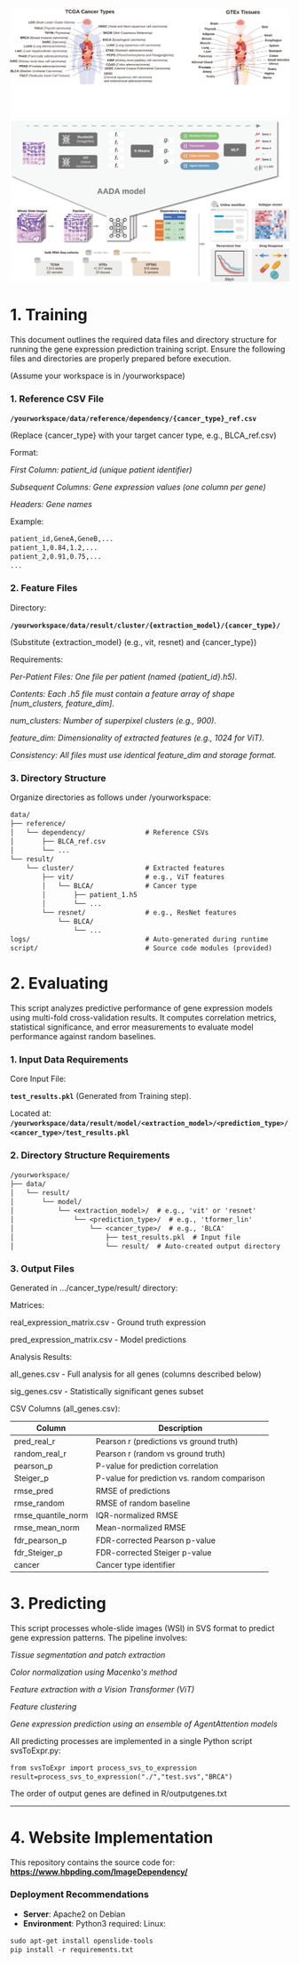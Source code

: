 
![main](Website/overview1.svg)
![main](Website/overview2.svg)
# 1. Training
This document outlines the required data files and directory structure for running the gene expression prediction training script. Ensure the following files and directories are properly prepared before execution.

(Assume your workspace is in /yourworkspace)

### 1. Reference CSV File

**`/yourworkspace/data/reference/dependency/{cancer_type}_ref.csv`**

(Replace {cancer_type} with your target cancer type, e.g., BLCA_ref.csv)

Format:

*First Column: patient_id (unique patient identifier)*

*Subsequent Columns: Gene expression values (one column per gene)*

*Headers: Gene names*

Example:

```
patient_id,GeneA,GeneB,...
patient_1,0.84,1.2,...
patient_2,0.91,0.75,...
...

```

### 2. Feature Files
Directory:

**`/yourworkspace/data/result/cluster/{extraction_model}/{cancer_type}/`**

(Substitute {extraction_model} (e.g., vit, resnet) and {cancer_type})

Requirements:

*Per-Patient Files: One file per patient (named {patient_id}.h5).*

*Contents: Each .h5 file must contain a feature array of shape [num_clusters, feature_dim].*

*num_clusters: Number of superpixel clusters (e.g., 900).*

*feature_dim: Dimensionality of extracted features (e.g., 1024 for ViT).*

*Consistency: All files must use identical feature_dim and storage format.*

### 3. Directory Structure
Organize directories as follows under /yourworkspace:

```
data/
├── reference/
│   └── dependency/               # Reference CSVs
│       ├── BLCA_ref.csv
│       └── ...
└── result/
    └── cluster/                  # Extracted features
        ├── vit/                  # e.g., ViT features
        │   └── BLCA/             # Cancer type
        │       ├── patient_1.h5
        │       └── ...
        └── resnet/               # e.g., ResNet features
            └── BLCA/
                └── ...
logs/                             # Auto-generated during runtime
script/                           # Source code modules (provided)

```
# 2. Evaluating

This script analyzes predictive performance of gene expression models using multi-fold cross-validation results. It computes correlation metrics, statistical significance, and error measurements to evaluate model performance against random baselines.

### 1. Input Data Requirements
Core Input File:

**`test_results.pkl`** (Generated from Training step).

Located at:
**`/yourworkspace/data/result/model/<extraction_model>/<prediction_type>/<cancer_type>/test_results.pkl`**

### 2. Directory Structure Requirements
```
/yourworkspace/
├── data/
│   └── result/
│       └── model/
│           └── <extraction_model>/  # e.g., 'vit' or 'resnet'
│               └── <prediction_type>/  # e.g., 'tformer_lin'
│                   └── <cancer_type>/  # e.g., 'BLCA'
│                       ├── test_results.pkl  # Input file
│                       └── result/  # Auto-created output directory

```
### 3. Output Files
Generated in .../cancer_type/result/ directory:

Matrices:

real_expression_matrix.csv - Ground truth expression

pred_expression_matrix.csv - Model predictions

Analysis Results:

all_genes.csv - Full analysis for all genes (columns described below)

sig_genes.csv - Statistically significant genes subset

CSV Columns (all_genes.csv):

| Column             | Description                                  |
|--------------------|----------------------------------------------|
| pred_real_r        | Pearson r (predictions vs ground truth)      |
| random_real_r      | Pearson r (random vs ground truth)           |
| pearson_p          | P-value for prediction correlation           |
| Steiger_p          | P-value for prediction vs. random comparison |
| rmse_pred          | RMSE of predictions                          |
| rmse_random        | RMSE of random baseline                      |
| rmse_quantile_norm | IQR-normalized RMSE                          |
| rmse_mean_norm     | Mean-normalized RMSE                         |
| fdr_pearson_p      | FDR-corrected Pearson p-value                |
| fdr_Steiger_p      | FDR-corrected Steiger p-value                |
| cancer             | Cancer type identifier                       |


# 3. Predicting
This script processes whole-slide images (WSI) in SVS format to predict gene expression patterns. The pipeline involves:

*Tissue segmentation and patch extraction*

*Color normalization using Macenko's method*

F*eature extraction with a Vision Transformer (ViT)*

*Feature clustering*

*Gene expression prediction using an ensemble of AgentAttention models*

All predicting processes are implemented in a single Python script svsToExpr.py:

```
from svsToExpr import process_svs_to_expression
result=process_svs_to_expression("./","test.svs","BRCA")
```
The order of output genes are defined in R/outputgenes.txt

---

# 4. Website Implementation

This repository contains the source code for:  
**https://www.hbpding.com/ImageDependency/**

### Deployment Recommendations
- **Server**: Apache2 on Debian
- **Environment**: Python3 required:
Linux:
```
sudo apt-get install openslide-tools
pip install -r requirements.txt
```
